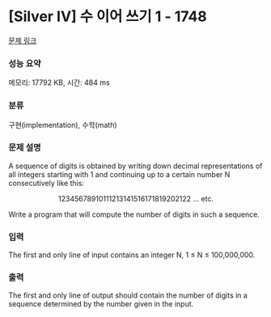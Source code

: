 # [Silver IV] 수 이어 쓰기 1 - 1748 

[문제 링크](https://www.acmicpc.net/problem/1748) 

### 성능 요약

메모리: 17792 KB, 시간: 484 ms

### 분류

구현(implementation), 수학(math)

### 문제 설명

<p>A sequence of digits is obtained by writing down decimal representations of all integers starting with 1 and continuing up to a certain number N consecutively like this:</p>

<p style="text-align: center;">12345678910111213141516171819202122 ... etc.</p>

<p>Write a program that will compute the number of digits in such a sequence.</p>

### 입력 

 <p>The first and only line of input contains an integer N, 1 ≤ N ≤ 100,000,000.</p>

### 출력 

 <p>The first and only line of output should contain the number of digits in a sequence determined by the number given in the input.</p>


